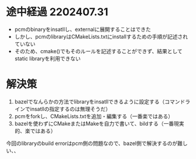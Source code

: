 # 途中経過 2202407.31

- pcmのbinaryをinsatllし、externalに展開することはできた
- しかし、pcmのlibraryはCMakeLists.txtにinstallするための手順が記述されていない
- そのため、cmake()でもそのルールを記述することができず、結果としてstatic libraryを利用できない

# 解決策

1. bazelでなんらかの方法でlibraryをinsatllできるように設定する（コマンドラインでinsatllの指定するのは無理そうだ）
2. pcmをforkし、CMakeLists.txtを追加・編集する（一番楽ではある）
3. bazelを使わずにCMakeまたはMakeを自力で書いて、bildする（一番現実的、楽ではある）

今回のlibraryのbuild errorはpcm側の問題なので、bazel側で解決するのが難しい、、

